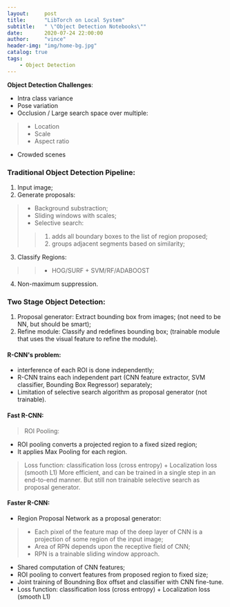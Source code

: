 ```yaml
---
layout:     post
title:      "LibTorch on Local System"
subtitle:   " \"Object Detection Notebooks\""
date:       2020-07-24 22:00:00
author:     "vince"
header-img: "img/home-bg.jpg"
catalog: true
tags:
    - Object Detection
---
```


**Object Detection Challenges**:
- Intra class variance
- Pose variation
- Occlusion / Large search space over multiple:
> - Location
> - Scale
> - Aspect ratio
- Crowded scenes

### **Traditional Object Detection Pipeline**:
1. Input image;
2. Generate proposals: 
> - Background substraction; 
> - Sliding windows with scales; 
> - Selective search:
>> 1. adds all boundary boxes to the list of region proposed;
>> 2. groups adjacent segments based on similarity;
3. Classify Regions:
>> - HOG/SURF + SVM/RF/ADABOOST
4. Non-maximum suppression.

### **Two Stage Object Detection**:
1. Proposal generator: Extract bounding box from images; (not need to be NN, but should be smart);
2. Refine module: Classify and redefines bounding box; (trainable module that uses the visual feature to refine the module).

#### R-CNN's problem: 
- interference of  each ROI is done independently; 
- R-CNN trains each independent part (CNN feature extractor, SVM classifier, Bounding Box Regressor) separately; 
- Limitation of selective search algorithm as proposal generator (not trainable).

#### Fast R-CNN: 
> ROI Pooling:
- ROI pooling converts a projected region to a fixed sized region;
- It applies Max Pooling for each region.
> Loss function: classification loss (cross entropy) + Localization loss (smooth L1)
More efficient, and can be trained in a single step in an end-to-end manner. But still non trainable selective search as proposal generator.

#### Faster R-CNN:
- Region Proposal Network as a proposal generator:
> - Each pixel of the feature map of the deep layer of CNN is a projection of some region of the input image;
> - Area of RPN depends upon the receptive field of CNN;
> - RPN is a trainable sliding window approach.
- Shared computation of CNN features;
- ROI pooling to convert features from proposed region to fixed size;
- Joint training of Boundning Box offset and classifier with CNN fine-tune. 
- Loss function: classification loss (cross entropy) + Localization loss (smooth L1)







